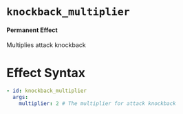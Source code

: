 # `knockback_multiplier`
#### Permanent Effect

Multiplies attack knockback

# Effect Syntax
```yaml
- id: knockback_multiplier
  args:
    multiplier: 2 # The multiplier for attack knockback
```